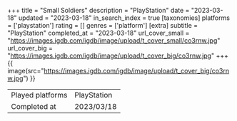 +++
title = "Small Soldiers"
description = "PlayStation"
date = "2023-03-18"
updated = "2023-03-18"
in_search_index = true
[taxonomies]
platforms = ['playstation']
rating = []
genres = ['platform']
[extra]
subtitle = "PlayStation"
completed_at = "2023-03-18"
url_cover_small = "https://images.igdb.com/igdb/image/upload/t_cover_small/co3rnw.jpg"
url_cover_big = "https://images.igdb.com/igdb/image/upload/t_cover_big/co3rnw.jpg"
+++
{{ image(src="https://images.igdb.com/igdb/image/upload/t_cover_big/co3rnw.jpg") }}

|              |            |
| ------------ | ---------- |
| Played platforms    | PlayStation |
| Completed at | 2023/03/18 |

